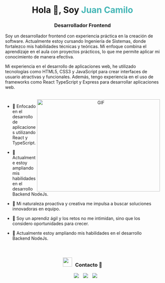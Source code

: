 <h1 align="center">Hola 👋, Soy <span style="color: #45B6B6">
Juan Camilo</span></h1>
<h3 align="center">Desarrollador Frontend</h3>

<p>
Soy un desarrollador frontend con experiencia práctica en la creación de software. Actualmente estoy cursando Ingeniería de Sistemas, donde fortalezco mis habilidades técnicas y teóricas. Mi enfoque combina el aprendizaje en el aula con proyectos prácticos, lo que me permite aplicar mi conocimiento de manera efectiva.

Mi experiencia en el desarrollo de aplicaciones web, he utilizado tecnologías como HTML5, CSS3 y JavaScript para crear interfaces de usuario atractivas y funcionales. Además, tengo experiencia en el uso de frameworks como React TypeScript y Express para desarrollar aplicaciones web.

</p>

<br/>

<a target="_blank" align="center">
  <img align="right" top="500" height="300" width="400" alt="GIF" src="https://media.giphy.com/media/SWoSkN6DxTszqIKEqv/giphy.gif">
</a>

- 🌱 Enfocado en el desarrollo de aplicaciones utilizando React y TypeScript.

- 🤝 Actualmente estoy ampliando mis habilidades en el desarrollo Backend NodeJs.

- 🌱 Mi naturaleza proactiva y creativa me impulsa a buscar soluciones innovadoras en equipo.

- 🌱 Soy un aprendiz ágil y los retos no me intimidan, sino que los considero oportunidades para crecer.

- 🤝 Actualmente estoy ampliando mis habilidades en el desarrollo Backend NodeJs.


<br/>
<h3 align="center" > <img src="https://media.giphy.com/media/iY8CRBdQXODJSCERIr/giphy.gif" width="30" height="30" style="margin-right: 10px;">Contacto 🤝 </h3>

<p align="center">

 <div align="center"  class="icons-social" style="margin-left: 10px;">
        <a style="margin-left: 10px;"  target="_blank" href="www.linkedin.com/in/
juan-camilo-rojas-díaz-a42384231
">
			<img src="https://img.icons8.com/doodle/40/000000/linkedin--v2.png"></a>
        <a style="margin-left: 10px;" target="_blank" href="https://bit.ly/4aOn24c">
		<img src="https://img.icons8.com/doodle/40/000000/github--v1.png"></a>
	   <a style="margin-left: 10px;" target="_blank" href="https://x.com/juancamilor576?t=W7lAkZiXasRkyiRMp_a26Q&s=09">
			<img src="https://img.icons8.com/doodle/1x/twitter-squared--v2.png" ></a>
		</div>
</p>

